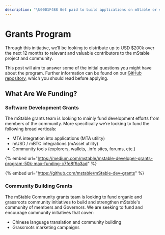 ```yaml
---
description: "\U0001F4B8 Get paid to build applications on mStable or support the Community through our grants programme"
---
```


# Grants Program

Through this initiative, we’ll be looking to distribute up to USD $200k over the next 12 months to relevant and valuable contributors to the mStable project and community.

This post will aim to answer some of the initial questions you might have about the program. Further information can be found on our [GitHub repository](http://github.com/mstable/dev-grants), which you should read before applying.

## What Are We Funding? <a id="7e66"></a>

### Software Development Grants

The mStable grants team is looking to mainly fund development efforts from members of the community. More specifically we’re looking to fund the following broad verticals:

* MTA integration into applications \(MTA utility\)
* mUSD / mBTC integrations \(mAsset utility\)
* Community tools \(explorers, wallets, .info sites, forums, etc.\)

{% embed url="https://medium.com/mstable/mstable-developer-grants-program-50k-max-funding-c7fe8f9a3ad" %}

{% embed url="https://github.com/mstable/mStable-dev-grants" %}

### Community Building Grants

The mStable Community grants team is looking to fund organic and grassroots community initiatives to build and strengthen mStable's community of members and Governors. We are seeking to fund and encourage community initiatives that cover:

* Chinese language translation and community building 
* Grassroots marketing campaigns



